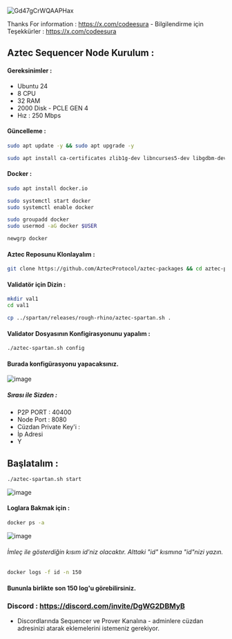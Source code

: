 ![Gd47gCrWQAAPHax](https://github.com/user-attachments/assets/749896b6-e519-4a5a-924a-153f74bb0ea7)

Thanks For information  : https://x.com/codeesura - Bilgilendirme için Teşekkürler : https://x.com/codeesura

##  Aztec Sequencer Node Kurulum : 

#### Gereksinimler : 
- Ubuntu 24
- 8 CPU
- 32 RAM 
- 2000 Disk - PCLE GEN 4 
- Hız : 250 Mbps 


#### Güncelleme : 

```bash
sudo apt update -y && sudo apt upgrade -y
```

```bash
sudo apt install ca-certificates zlib1g-dev libncurses5-dev libgdbm-dev libnss3-dev tmux iptables curl nvme-cli git wget make jq libleveldb-dev build-essential pkg-config ncdu tar clang bsdmainutils lsb-release libssl-dev libreadline-dev libffi-dev jq gcc screen unzip lz4 -y
```

#### Docker : 

```bash
sudo apt install docker.io
```

```bash
sudo systemctl start docker
sudo systemctl enable docker
```

```bash
sudo groupadd docker
sudo usermod -aG docker $USER
```

```bash
newgrp docker
```

#### Aztec Reposunu Klonlayalım : 

```bash
git clone https://github.com/AztecProtocol/aztec-packages && cd aztec-packages
```

#### Validatör için Dizin : 

```bash
mkdir val1
cd val1
```

```bash
cp ../spartan/releases/rough-rhino/aztec-spartan.sh .
```

#### Validator Dosyasının Konfigirasyonunu yapalım : 

```bash
./aztec-spartan.sh config
```

#### Burada konfigürasyonu yapacaksınız. 

![image](https://github.com/user-attachments/assets/dfe62fd4-6fff-4282-8581-53b04c5ac346)

##### Sırası ile Sizden : 
- P2P PORT : 40400
- Node Port  : 8080
- Cüzdan Private Key'i : 
- İp Adresi 
- Y

## Başlatalım : 

```bash
./aztec-spartan.sh start
```

![image](https://github.com/user-attachments/assets/38653d66-6dd1-49ec-a805-a2301eebdbb2)


#### Loglara Bakmak için  : 

```bash
docker ps -a 
```

![image](https://github.com/user-attachments/assets/7d65cecc-ae3e-4527-b482-9ddde45cb35d)

###### İmleç ile gösterdiğin kısım id'niz olacaktır. Alttaki "id" kısmına "id"nizi yazın.

```bash
docker logs -f id -n 150 
```

#### Bununla birlikte son 150 log'u görebilirsiniz. 

### Discord : https://discord.com/invite/DgWG2DBMyB

- Discordlarında Sequencer ve Prover Kanalına - adminlere cüzdan adresinizi atarak eklemelerini istemeniz gerekiyor.
